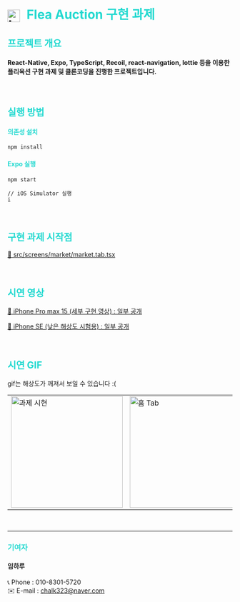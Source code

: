 <h1>
    <img src="https://res.cloudinary.com/dy5pujkzs/image/upload/v1698575917/ha_logo_lzwvkb.png" alt="Logo" style="height: 1em; vertical-align: middle; margin-right: 8px;">
    <span style="color: #23d9d0;">Flea Auction 구현 과제</span>
</h1>



<h2 style="color: #23d9d0;">프로젝트 개요</h2>

#### React-Native, Expo, TypeScript, Recoil, react-navigation, lottie 등을 이용한 플리옥션 구현 과제 및 클론코딩을 진행한 프로젝트입니다.

<br/>

<h2 style="color: #23d9d0;">실행 방법</h2>

<h4 style="color: #23d9d0;">의존성 설치</h4>

```
npm install
```
<h4 style="color: #23d9d0;">Expo 실행</h4>

```
npm start

// iOS Simulator 실행
i
```
<br/>

<h2 style="color: #23d9d0;">구현 과제 시작점</h2>

[🔗 src/screens/market/market.tab.tsx](https://github.com/Haru-Im/flea-auction-task/blob/main/src/screens/market/market.tab.tsx)

<br/>

<h2 style="color: #23d9d0;">시연 영상</h2>

[🔗 iPhone Pro max 15 (세부 구현 영상) : 일부 공개](https://youtu.be/HhI6FQ0qfRM)

[🔗 iPhone SE (낮은 해상도 시험용) : 일부 공개](https://youtu.be/u00PD4eqTB4)

<br/>

<h2 style="color: #23d9d0;">시연 GIF</h2>

gif는 해상도가 깨져서 보일 수 있습니다 :(

<table>
<tr>
<td>

<img src="https://res.cloudinary.com/dy5pujkzs/image/upload/v1698576215/%E1%84%80%E1%85%AA%E1%84%8C%E1%85%A6%E1%84%89%E1%85%B5%E1%84%92%E1%85%A7%E1%86%AB2_yunql0.gif" alt="과제 시현" width="250" height="auto">

</td>
<td>

<img src="https://res.cloudinary.com/dy5pujkzs/image/upload/v1698575131/%E1%84%92%E1%85%A9%E1%86%B7%E1%84%89%E1%85%A1%E1%84%8C%E1%85%B5%E1%86%AB_qfqudi.gif" alt="홈 Tab" width="250" height="auto">

</td>
<td>

<img src="https://res.cloudinary.com/dy5pujkzs/image/upload/v1698575131/%E1%84%8C%E1%85%AE%E1%86%AB%E1%84%87%E1%85%B5%E1%84%8C%E1%85%AE%E1%86%BC_v6zbu5.gif" alt="준비중 화면" width="250" height="auto">

</td>
</tr>
</table>

<br/>

----
<h3 style="color: #23d9d0;">기여자</h3>

<h4>임하루</h4>

📞 Phone : 010-8301-5720  
✉️ E-mail : chalk323@naver.com